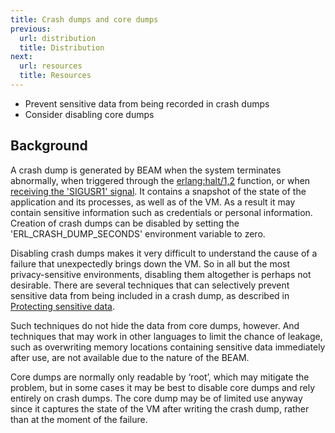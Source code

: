 ```yaml
---
title: Crash dumps and core dumps
previous:
  url: distribution
  title: Distribution
next:
  url: resources
  title: Resources
---
```


* Prevent sensitive data from being recorded in crash dumps
* Consider disabling core dumps

## Background

A crash dump is generated by BEAM when the system terminates abnormally, when triggered through the [erlang:halt/1,2](https://erlang.org/doc/man/erlang.html#halt-2) function, or when [receiving the 'SIGUSR1' signal](https://erlang.org/doc/man/kernel_app.html#os-signal-event-handler). It contains a snapshot of the state of the application and its processes, as well as of the VM. As a result it may contain sensitive information such as credentials or personal information. Creation of crash dumps can be disabled by setting the 'ERL_CRASH_DUMP_SECONDS' environment variable to zero.

Disabling crash dumps makes it very difficult to understand the cause of a failure that unexpectedly brings down the VM. So in all but the most privacy-sensitive environments, disabling them altogether is perhaps not desirable. There are several techniques that can selectively prevent sensitive data from being included in a crash dump, as described in [Protecting sensitive data](sensitive_data).

Such techniques do not hide the data from core dumps, however. And techniques that may work in other languages to limit the chance of leakage, such as overwriting memory locations containing sensitive data immediately after use, are not available due to the nature of the BEAM.

Core dumps are normally only readable by ‘root’, which may mitigate the problem, but in some cases it may be best to disable core dumps and rely entirely on crash dumps. The core dump may be of limited use anyway since it captures the state of the VM after writing the crash dump, rather than at the moment of the failure.
